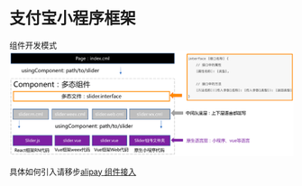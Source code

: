 # 支付宝小程序框架

组件开发模式
<img src="../../assets/cml_component.png"/>

具体如何引入请移步[alipay 组件接入](./component.html)
